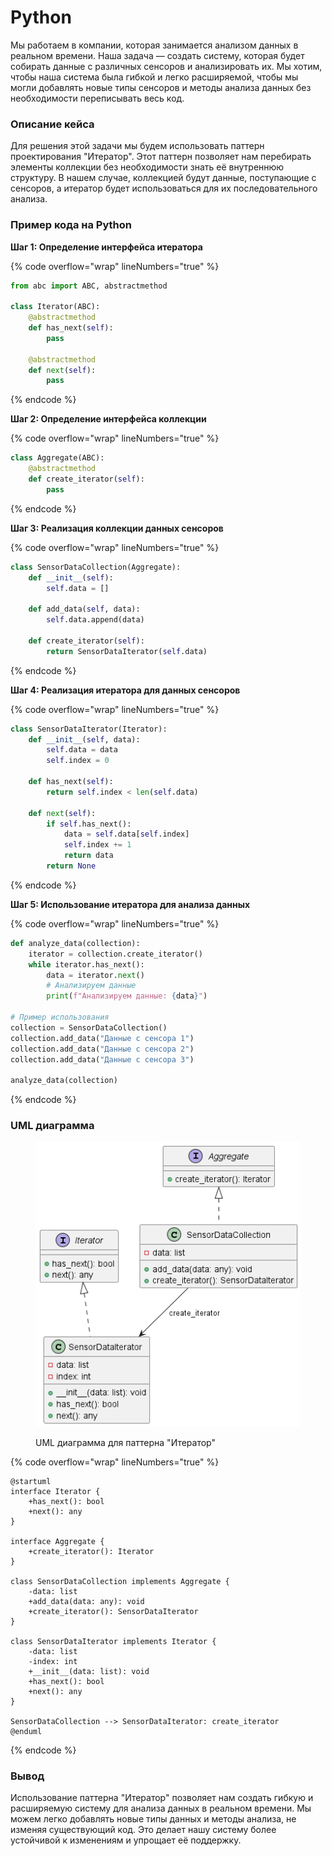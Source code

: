# Python

Мы работаем в компании, которая занимается анализом данных в реальном времени. Наша задача — создать систему, которая будет собирать данные с различных сенсоров и анализировать их. Мы хотим, чтобы наша система была гибкой и легко расширяемой, чтобы мы могли добавлять новые типы сенсоров и методы анализа данных без необходимости переписывать весь код.

### Описание кейса

Для решения этой задачи мы будем использовать паттерн проектирования "Итератор". Этот паттерн позволяет нам перебирать элементы коллекции без необходимости знать её внутреннюю структуру. В нашем случае, коллекцией будут данные, поступающие с сенсоров, а итератор будет использоваться для их последовательного анализа.

### Пример кода на Python

**Шаг 1: Определение интерфейса итератора**

{% code overflow="wrap" lineNumbers="true" %}
```python
from abc import ABC, abstractmethod

class Iterator(ABC):
    @abstractmethod
    def has_next(self):
        pass

    @abstractmethod
    def next(self):
        pass
```
{% endcode %}

**Шаг 2: Определение интерфейса коллекции**

{% code overflow="wrap" lineNumbers="true" %}
```python
class Aggregate(ABC):
    @abstractmethod
    def create_iterator(self):
        pass
```
{% endcode %}

**Шаг 3: Реализация коллекции данных сенсоров**

{% code overflow="wrap" lineNumbers="true" %}
```python
class SensorDataCollection(Aggregate):
    def __init__(self):
        self.data = []

    def add_data(self, data):
        self.data.append(data)

    def create_iterator(self):
        return SensorDataIterator(self.data)
```
{% endcode %}

**Шаг 4: Реализация итератора для данных сенсоров**

{% code overflow="wrap" lineNumbers="true" %}
```python
class SensorDataIterator(Iterator):
    def __init__(self, data):
        self.data = data
        self.index = 0

    def has_next(self):
        return self.index < len(self.data)

    def next(self):
        if self.has_next():
            data = self.data[self.index]
            self.index += 1
            return data
        return None
```
{% endcode %}

**Шаг 5: Использование итератора для анализа данных**

{% code overflow="wrap" lineNumbers="true" %}
```python
def analyze_data(collection):
    iterator = collection.create_iterator()
    while iterator.has_next():
        data = iterator.next()
        # Анализируем данные
        print(f"Анализируем данные: {data}")

# Пример использования
collection = SensorDataCollection()
collection.add_data("Данные с сенсора 1")
collection.add_data("Данные с сенсора 2")
collection.add_data("Данные с сенсора 3")

analyze_data(collection)
```
{% endcode %}

### UML диаграмма

<figure><img src="../../../../../.gitbook/assets/image (2) (1).png" alt=""><figcaption><p>UML диаграмма для паттерна "Итератор"</p></figcaption></figure>

{% code overflow="wrap" lineNumbers="true" %}
```plantuml
@startuml
interface Iterator {
    +has_next(): bool
    +next(): any
}

interface Aggregate {
    +create_iterator(): Iterator
}

class SensorDataCollection implements Aggregate {
    -data: list
    +add_data(data: any): void
    +create_iterator(): SensorDataIterator
}

class SensorDataIterator implements Iterator {
    -data: list
    -index: int
    +__init__(data: list): void
    +has_next(): bool
    +next(): any
}

SensorDataCollection --> SensorDataIterator: create_iterator
@enduml
```
{% endcode %}

### Вывод

Использование паттерна "Итератор" позволяет нам создать гибкую и расширяемую систему для анализа данных в реальном времени. Мы можем легко добавлять новые типы данных и методы анализа, не изменяя существующий код. Это делает нашу систему более устойчивой к изменениям и упрощает её поддержку.
